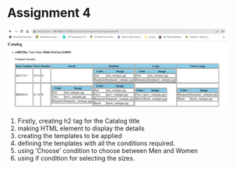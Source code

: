# Assignment 4

![image info](assignment1.png)

1. Firstly, creating h2 tag for the Catalog title
2. making HTML element to display the details
3. creating the templates to be applied
4. defining the templates with all the conditions required.
5. using 'Choose' condition to choose between Men and Women
6. using if condition for selecting the sizes.
